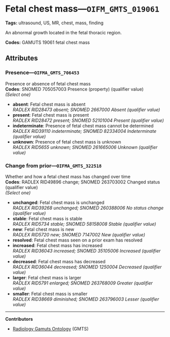 # Fetal chest mass—`OIFM_GMTS_019061`

**Tags:** ultrasound, US, MR, chest, mass, finding

An abnormal growth located in the fetal thoracic region.

**Codes:** GAMUTS 19061 fetal chest mass

## Attributes

### Presence—`OIFMA_GMTS_706453`

Presence or absence of fetal chest mass  
**Codes**: SNOMED 705057003 Presence (property) (qualifier value)  
*(Select one)*

- **absent**: Fetal chest mass is absent  
_RADLEX RID28473 absent; SNOMED 2667000 Absent (qualifier value)_
- **present**: Fetal chest mass is present  
_RADLEX RID28472 present; SNOMED 52101004 Present (qualifier value)_
- **indeterminate**: Presence of fetal chest mass cannot be determined  
_RADLEX RID39110 indeterminate; SNOMED 82334004 Indeterminate (qualifier value)_
- **unknown**: Presence of fetal chest mass is unknown  
_RADLEX RID5655 unknown; SNOMED 261665006 Unknown (qualifier value)_

### Change from prior—`OIFMA_GMTS_322518`

Whether and how a fetal chest mass has changed over time  
**Codes**: RADLEX RID49896 change; SNOMED 263703002 Changed status (qualifier value)  
*(Select one)*

- **unchanged**: Fetal chest mass is unchanged  
_RADLEX RID39268 unchanged; SNOMED 260388006 No status change (qualifier value)_
- **stable**: Fetal chest mass is stable  
_RADLEX RID5734 stable; SNOMED 58158008 Stable (qualifier value)_
- **new**: Fetal chest mass is new  
_RADLEX RID5720 new; SNOMED 7147002 New (qualifier value)_
- **resolved**: Fetal chest mass seen on a prior exam has resolved  
- **increased**: Fetal chest mass has increased  
_RADLEX RID36043 increased; SNOMED 35105006 Increased (qualifier value)_
- **decreased**: Fetal chest mass has decreased  
_RADLEX RID36044 decreased; SNOMED 1250004 Decreased (qualifier value)_
- **larger**: Fetal chest mass is larger  
_RADLEX RID5791 enlarged; SNOMED 263768009 Greater (qualifier value)_
- **smaller**: Fetal chest mass is smaller  
_RADLEX RID38669 diminished; SNOMED 263796003 Lesser (qualifier value)_

---

**Contributors**

- [Radiology Gamuts Ontology](https://gamuts.net/) (GMTS)